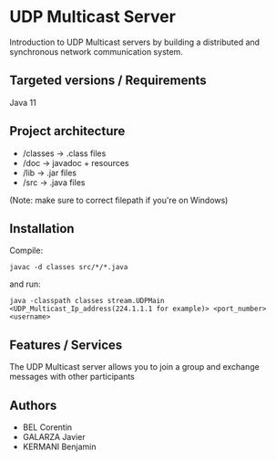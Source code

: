 # UDP Multicast Server
Introduction to UDP Multicast servers by building a distributed and synchronous network communication system.


## Targeted versions / Requirements
Java 11


## Project architecture
- /classes ->  .class files
- /doc -> javadoc + resources
- /lib -> .jar files
- /src -> .java files

(Note: make sure to correct filepath if you're on Windows)
## Installation
Compile:
```
javac -d classes src/*/*.java
```
and run:
```
java -classpath classes stream.UDPMain <UDP_Multicast_Ip_address(224.1.1.1 for example)> <port_number> <username>
```


## Features / Services
The UDP Multicast server allows you to join a group and exchange messages with other participants


## Authors
- BEL Corentin
- GALARZA Javier
- KERMANI Benjamin
